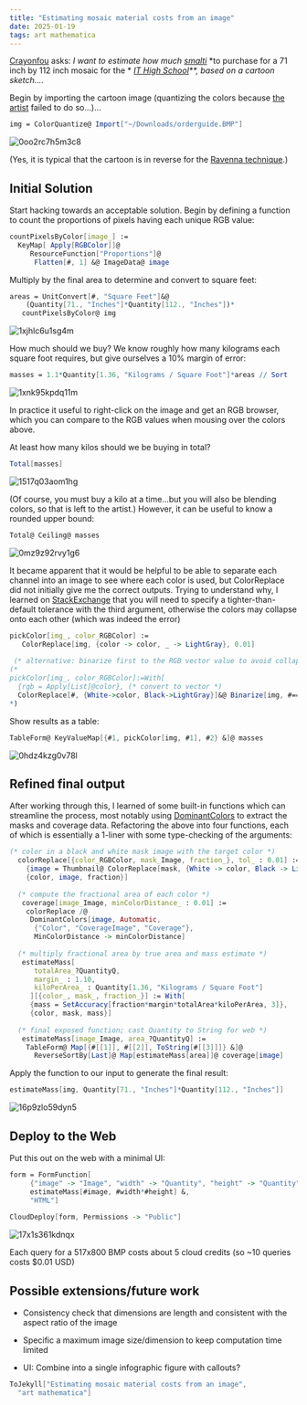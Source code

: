 ```yaml
---
title: "Estimating mosaic material costs from an image"
date: 2025-01-19
tags: art mathematica
---
```


[Crayonfou](http://crayonfou.com) asks:  *I want to estimate how much* *[smalti](https://en.wikipedia.org/wiki/Glass_tile)* *to purchase for a 71 inch by 112 inch mosaic for the * *[IT High School](https://infotechhs.net)**, based on a cartoon sketch....*

Begin by importing the cartoon image (quantizing the colors because [the artist](https://www.instagram.com/crayonfou/) failed to do so...)...

```mathematica
img = ColorQuantize@ Import["~/Downloads/orderguide.BMP"]
```

![0oo2rc7h5m3c8](/blog/images/2025/1/19/0oo2rc7h5m3c8.png)

(Yes, it is typical that the cartoon is in reverse for the [Ravenna technique](https://mosaicschool.com/art/double_reverse/).) 

## Initial Solution

Start hacking towards an acceptable solution.  Begin by defining a function to count the proportions of pixels having each unique RGB value:

```mathematica
countPixelsByColor[image_] := 
  KeyMap[ Apply[RGBColor]]@ 
     ResourceFunction["Proportions"]@
      Flatten[#, 1] &@ ImageData@ image
```

Multiply by the final area to determine and convert to square feet:

```mathematica
areas = UnitConvert[#, "Square Feet"]&@
    (Quantity[71., "Inches"]*Quantity[112., "Inches"])*
   countPixelsByColor@ img
```

![1xjhlc6u1sg4m](/blog/images/2025/1/19/1xjhlc6u1sg4m.png)

How much should we buy?  We know roughly how many kilograms each square foot requires, but give ourselves a 10% margin of error:

```mathematica
masses = 1.1*Quantity[1.36, "Kilograms / Square Foot"]*areas // Sort
```

![1xnk95kpdq11m](/blog/images/2025/1/19/1xnk95kpdq11m.png)

In practice it useful to right-click on the image and get an RGB browser, which you can compare to the RGB values when mousing over the colors above.

At least how many kilos should we be buying in total?

```mathematica
Total[masses]
```

![1517q03aom1hg](/blog/images/2025/1/19/1517q03aom1hg.png)

(Of course, you must buy a kilo at a time...but you will also be blending colors, so that is left to the artist.)  However, it can be useful to know a rounded upper bound:

```mathematica
Total@ Ceiling@ masses
```

![0mz9z92rvy1g6](/blog/images/2025/1/19/0mz9z92rvy1g6.png)

It became apparent that it would be helpful to be able to separate each channel into an image to see where each color is used, but ColorReplace did not initially give me the correct outputs.  Trying to understand why, I learned on [StackExchange](https://mathematica.stackexchange.com/questions/59400/why-colorreplace-does-not-follow-the-rules-specified) that you will need to specify a tighter-than-default tolerance with the third argument, otherwise the colors may collapse onto each other (which was indeed the error)

```mathematica
pickColor[img_, color_RGBColor] := 
   ColorReplace[img, {color -> color, _ -> LightGray}, 0.01] 
  
 (* alternative: binarize first to the RGB vector value to avoid collapse *)
(*
pickColor[img_, color_RGBColor]:=With[
  {rgb = Apply[List]@color}, (* convert to vector *)
  ColorReplace[#, {White->color, Black->LightGray}]&@ Binarize[img, #==rgb &]]
*)
```

Show results as a table:

```mathematica
TableForm@ KeyValueMap[{#1, pickColor[img, #1], #2} &]@ masses
```

![0hdz4kzg0v78l](/blog/images/2025/1/19/0hdz4kzg0v78l.png)

## Refined final output

After working through this, I learned of some built-in functions which can streamline the process,  most notably using [DominantColors](https://reference.wolfram.com/language/ref/DominantColors.html) to extract the masks and coverage data. Refactoring the above into four functions, each of which is essentially a 1-liner with some type-checking of the arguments:

```mathematica
(* color in a black and white mask image with the target color *)
  colorReplace[{color_RGBColor, mask_Image, fraction_}, tol_ : 0.01] := With[
    {image = Thumbnail@ ColorReplace[mask, {White -> color, Black -> LightGray}, tol]},
    {color, image, fraction}] 
   
  (* compute the fractional area of each color *) 
   coverage[image_Image, minColorDistance_ : 0.01] := 
    colorReplace /@ 
     DominantColors[image, Automatic, 
      {"Color", "CoverageImage", "Coverage"}, 
      MinColorDistance -> minColorDistance] 
   
  (* multiply fractional area by true area and mass estimate *) 
   estimateMass[
      totalArea_?QuantityQ, 
      margin_ : 1.10, 
      kiloPerArea_ : Quantity[1.36, "Kilograms / Square Foot"] 
     ][{color_, mask_, fraction_}] := With[
     {mass = SetAccuracy[fraction*margin*totalArea*kiloPerArea, 3]}, 
     {color, mask, mass}] 
   
  (* final exposed function; cast Quantity to String for web *) 
   estimateMass[image_Image, area_?QuantityQ] := 
    TableForm@ Map[{#[[1]], #[[2]], ToString[#[[3]]]} &]@
      ReverseSortBy[Last]@ Map[estimateMass[area]]@ coverage[image]
```

Apply the function to our input to generate the final result:

```mathematica
estimateMass[img, Quantity[71., "Inches"]*Quantity[112., "Inches"]]
```

![16p9zlo59dyn5](/blog/images/2025/1/19/16p9zlo59dyn5.png)

## Deploy to the Web

Put this out on the web with a minimal UI:

```mathematica
form = FormFunction[
     {"image" -> "Image", "width" -> "Quantity", "height" -> "Quantity"}, 
     estimateMass[#image, #width*#height] &, 
     "HTML"] 
 
CloudDeploy[form, Permissions -> "Public"]
```

![17x1s361kdnqx](/blog/images/2025/1/19/17x1s361kdnqx.png)


Each query for a 517x800 BMP costs about 5 cloud credits  (so ~10 queries  costs $0.01 USD)

## Possible extensions/future work

- Consistency check that dimensions are length and consistent with the aspect ratio of the image

- Specific a maximum image size/dimension to keep computation time limited

- UI: Combine into a single infographic figure with callouts?

```mathematica
ToJekyll["Estimating mosaic material costs from an image", 
  "art mathematica"]
```
